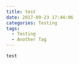 ```yaml
---
title: test
date: 2017-09-23 17:44:06
categories: Testing
tags:
  - Testing
  - Another Tag
---
```



```
test
```